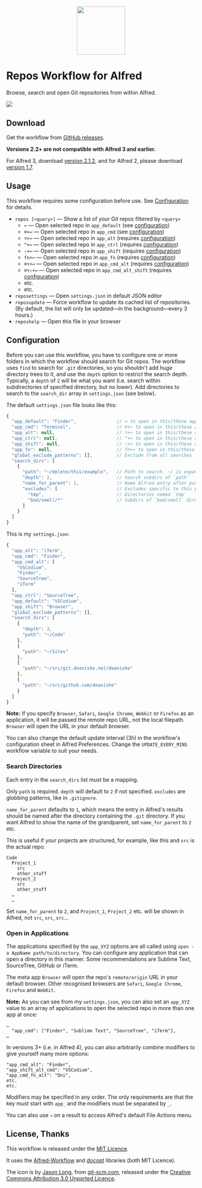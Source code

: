 <h1 align="center">
  <img src="./src/icon.png" width="128" height="128">
</h1>

# Repos Workflow for Alfred

Browse, search and open Git repositories from within Alfred.

![][demo]

## Download

Get the workflow from [GitHub releases][gh-releases].

**Versions 2.2+ are not compatible with Alfred 3 and earlier.**

For Alfred 3, download [version 2.1.2][v2.1.2], and for Alfred 2, please download [version 1.7][v1.7].

## Usage

This workflow requires some configuration before use. See [Configuration](#configuration) for details.

- `repos [<query>]` — Show a list of your Git repos filtered by `<query>`
  - `↩` — Open selected repo in `app_default` (see [configuration](#configuration))
  - `⌘+↩` — Open selected repo in `app_cmd` (see [configuration](#configuration))
  - `⌥+↩` — Open selected repo in `app_alt` (requires [configuration](#configuration))
  - `^+↩` — Open selected repo in `app_ctrl` (requires [configuration](#configuration))
  - `⇧+↩` — Open selected repo in `app_shift` (requires [configuration](#configuration))
  - `fn+↩` — Open selected repo in `app_fn` (requires [configuration](#configuration))
  - `⌘⌥+↩` — Open selected repo in `app_cmd_alt` (requires [configuration](#configuration))
  - `⌘⌥⇧+↩` — Open selected repo in `app_cmd_alt_shift` (requires [configuration](#configuration))
  - etc.
  - etc.
- `reposettings` — Open `settings.json` in default JSON editor
- `reposupdate` — Force workflow to update its cached list of repositories. (By default, the list will only be updated—in the background—every 3 hours.)
- `reposhelp` — Open this file in your browser

## Configuration

Before you can use this workflow, you have to configure one or more folders in which the workflow should search for Git repos. The workflow uses `find` to search for `.git` directories, so you shouldn't add _huge_ directory trees to it, and use the `depth` option to restrict the search depth. Typically, a `depth` of `2` will be what you want (i.e. search within subdirectories of specified directory, but no lower). Add directories to search to the `search_dir` array in `settings.json` (see below).

The default `settings.json` file looks like this:

```javascript
{
  "app_default": "Finder",               // ↩ to open in this/these app(s)
  "app_cmd": "Terminal",                 // ⌘+↩ to open in this/these app(s)
  "app_alt": null,                       // ⌥+↩ to open in this/these app(s)
  "app_ctrl": null,                      // ^+↩ to open in this/these app(s)
  "app_shift": null,                     // ⇧+↩ to open in this/these app(s)
  "app_fn": null,                        // fn+↩ to open in this/these app(s)
  "global_exclude_patterns": [],         // Exclude from all searches
  "search_dirs": [
    {
      "path": "~/delete/this/example",   // Path to search. ~/ is expanded
      "depth": 2,                        // Search subdirs of `path`
      "name_for_parent": 1,              // Name Alfred entry after parent of `.git`. 2 = grandparent of `.git` etc.
      "excludes": [                      // Excludes specific to this path
        "tmp",                           // Directories named `tmp`
        "bad/smell/*"                    // Subdirs of `bad/smell` directory
      ]
    }
  ]
}
```

This is my `settings.json`:

```javascript
{
  "app_alt": "iTerm",
  "app_cmd": "Finder",
  "app_cmd_alt": [
    "VSCodium",
    "Finder",
    "SourceTree",
    "iTerm"
  ],
  "app_ctrl": "SourceTree",
  "app_default": "VSCodium",
  "app_shift": "Browser",
  "global_exclude_patterns": [],
  "search_dirs": [
    {
      "depth": 3,
      "path": "~/Code"
    },
    {
      "path": "~/Sites"
    },
    {
      "path": "~/src/git.deanishe.net/deanishe"
    },
    {
      "path": "~/src/github.com/deanishe"
    }
  ]
}
```

**Note:** If you specify `Browser`, `Safari`, `Google Chrome`, `Webkit` or `Firefox` as an application, it will be passed the remote repo URL, not the local filepath. `Browser` will open the URL in your default browser.

You can also change the default update interval (3h) in the workflow's configuration sheet in Alfred Preferences. Change the `UPDATE_EVERY_MINS` workflow variable to suit your needs.

### Search Directories

Each entry in the `search_dirs` list must be a mapping.

Only `path` is required. `depth` will default to `2` if not specified. `excludes` are globbing patterns, like in `.gitignore`.

`name_for_parent` defaults to `1`, which means the entry in Alfred's results should be named after the directory containing the `.git` directory. If you want Alfred to show the name of the grandparent, set `name_for_parent` to `2` etc.

This is useful if your projects are structured, for example, like this and `src` is the actual repo:

```
Code
  Project_1
    src
    other_stuff
  Project_2
    src
    other_stuff
  …
  …
```

Set `name_for_parent` to `2`, and `Project_1`, `Project_2` etc. will be shown in Alfred, not `src`, `src`, `src`…

### Open in Applications

The applications specified by the `app_XYZ` options are all called using `open -a AppName path/to/directory`. You can configure any application that can open a directory in this manner. Some recommendations are Sublime Text, SourceTree, GitHub or iTerm.

The meta app `Browser` will open the repo's `remote/origin` URL in your default browser. Other recognised browsers are `Safari`, `Google Chrome`, `Firefox` and `WebKit`.

**Note:** As you can see from my `settings.json`, you can also set an `app_XYZ` value to an array of applications to open the selected repo in more than one app at once:

```
…
  "app_cmd": ["Finder", "Sublime Text", "SourceTree", "iTerm"],
…
```

In versions 3+ (i.e. in Alfred 4), you can also arbitrarily combine modifiers to give yourself many more options:

```
"app_cmd_alt": "Finder",
"app_shift_alt_cmd": "VSCodium",
"app_cmd_fn_alt": "Oni",
etc.
etc.
```

Modifiers may be specified in any order. The only requirements are that the key must start with `app_` and the modifiers must be separated by `_`.

You can also use `→` on a result to access Alfred's default File Actions menu.

## License, Thanks

This workflow is released under the [MIT Licence][mit].

It uses the [Alfred-Workflow][aw] and [docopt][docopt] libraries (both MIT Licence).

The icon is by [Jason Long][jlong], from [git-scm.com][git], released under the [Creative Commons Attribution 3.0 Unported Licence][cc].

[aw]: https://github.com/harrtho/alfred-workflow
[cc]: http://creativecommons.org/licenses/by/3.0/
[demo]: https://raw.githubusercontent.com/harrtho/alfred-repos/master/demo.gif
[docopt]: http://docopt.org/
[gh-releases]: https://github.com/harrtho/alfred-repos/releases/latest
[git]: http://git-scm.com/downloads/logos
[jlong]: http://twitter.com/jasonlong
[mit]: http://opensource.org/licenses/MIT
[packal]: http://www.packal.org/workflow/git-repos
[v2.1.2]: https://github.com/harrtho/alfred-repos/releases/tag/v2.1.2
[v1.7]: https://github.com/harrtho/alfred-repos/releases/tag/v1.7
